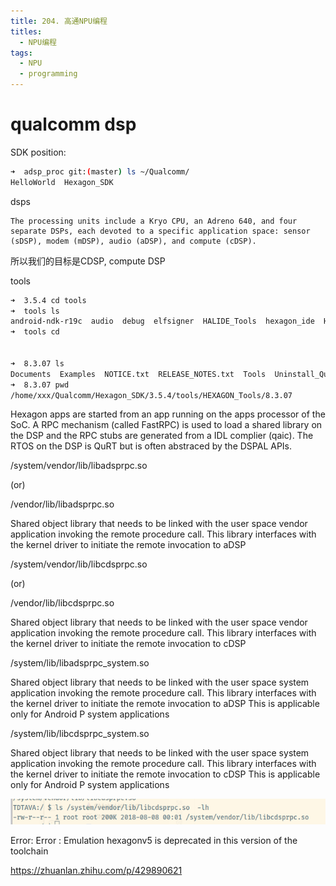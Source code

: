 ```yaml
---
title: 204. 高通NPU编程
titles:
  - NPU编程
tags:
  - NPU
  - programming
---
```


# qualcomm dsp

SDK position:
```bash
➜  adsp_proc git:(master) ls ~/Qualcomm/
HelloWorld  Hexagon_SDK

```

dsps

    The processing units include a Kryo CPU, an Adreno 640, and four separate DSPs, each devoted to a specific application space: sensor (sDSP), modem (mDSP), audio (aDSP), and compute (cDSP).

所以我们的目标是CDSP, compute DSP


tools

```bash
➜  3.5.4 cd tools
➜  tools ls
android-ndk-r19c  audio  debug  elfsigner  HALIDE_Tools  hexagon_ide  HEXAGON_Tools  Installer_logs  libusb  python_venv  qaic  utils
➜  tools cd


➜  8.3.07 ls
Documents  Examples  NOTICE.txt  RELEASE_NOTES.txt  Tools  Uninstall_Qualcomm_Hexagon_LLVM_Tools
➜  8.3.07 pwd
/home/xxx/Qualcomm/Hexagon_SDK/3.5.4/tools/HEXAGON_Tools/8.3.07

```


Hexagon apps are started from an app running on the apps processor
of the SoC. A RPC mechanism (called FastRPC) is used to load a shared library
on the DSP and the RPC stubs are generated from a IDL complier (qaic). The
RTOS on the DSP is QuRT but is often abstraced by the DSPAL APIs.

/system/vendor/lib/libadsprpc.so

(or)

/vendor/lib/libadsprpc.so

Shared object library that needs to be linked with the user space vendor application invoking the remote procedure call. This library interfaces with the kernel driver to initiate the remote invocation to aDSP

/system/vendor/lib/libcdsprpc.so

(or)

/vendor/lib/libcdsprpc.so

Shared object library that needs to be linked with the user space vendor application invoking the remote procedure call. This library interfaces with the kernel driver to initiate the remote invocation to cDSP

/system/lib/libadsprpc_system.so

Shared object library that needs to be linked with the user space system application invoking the remote procedure call. This library interfaces with the kernel driver to initiate the remote invocation to aDSP This is applicable only for Android P system applications

/system/lib/libcdsprpc_system.so

Shared object library that needs to be linked with the user space system application invoking the remote procedure call. This library interfaces with the kernel driver to initiate the remote invocation to cDSP This is applicable only for Android P system applications


![img.png](assets/img.png)

Error: Error : Emulation hexagonv5 is deprecated in this version of the toolchain


https://zhuanlan.zhihu.com/p/429890621